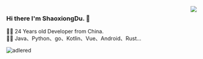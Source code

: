 <img align="right" src="https://github-readme-stats.vercel.app/api?cache_seconds=1800&username=shaoxiongdu&hide_border=false&show_icons=true&width=450&include_all_commits=true&count_private=true&theme=buefy&line_hight=20" />

### Hi there I'm ShaoxiongDu. 👋

👨‍🎓 24 Years old Developer from China.  
👨‍💻 Java、Python、go、Kotlin、Vue、Android、Rust...

![adlered](https://count.getloli.com/get/@shaoxiongdu)
